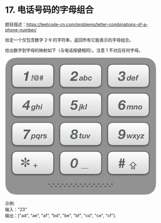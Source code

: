 # 17. 电话号码的字母组合
题目描述：https://leetcode-cn.com/problems/letter-combinations-of-a-phone-number/  

给定一个仅包含数字 2-9 的字符串，返回所有它能表示的字母组合。

给出数字到字母的映射如下（与电话按键相同）。注意 1 不对应任何字母。

![电话号码面板](17_telephone_keypad.png)

示例:  
输入："23"  
输出：["ad", "ae", "af", "bd", "be", "bf", "cd", "ce", "cf"].
